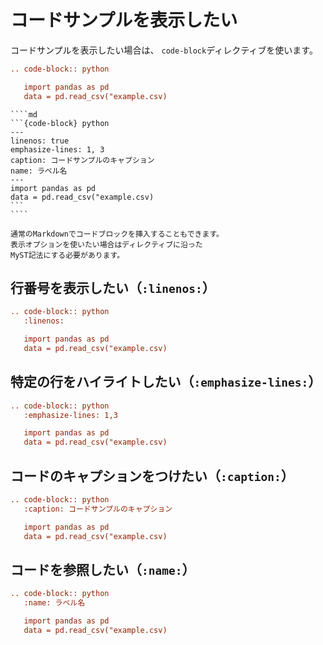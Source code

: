 # コードサンプルを表示したい

コードサンプルを表示したい場合は、
``code-block``ディレクティブを使います。

```rst
.. code-block:: python

   import pandas as pd
   data = pd.read_csv("example.csv)
```

`````{admonition} MyST記法
````md
```{code-block} python
---
linenos: true
emphasize-lines: 1, 3
caption: コードサンプルのキャプション
name: ラベル名
---
import pandas as pd
data = pd.read_csv("example.csv)
```
````
`````

```{note}
通常のMarkdownでコードブロックを挿入することもできます。
表示オプションを使いたい場合はディレクティブに沿った
MyST記法にする必要があります。
```


## 行番号を表示したい（``:linenos:``）

```rst
.. code-block:: python
   :linenos:

   import pandas as pd
   data = pd.read_csv("example.csv)
```

## 特定の行をハイライトしたい（``:emphasize-lines:``）

```rst
.. code-block:: python
   :emphasize-lines: 1,3

   import pandas as pd
   data = pd.read_csv("example.csv)
```

## コードのキャプションをつけたい（``:caption:``）

```rst
.. code-block:: python
   :caption: コードサンプルのキャプション

   import pandas as pd
   data = pd.read_csv("example.csv)
```

## コードを参照したい（``:name:``）

```rst
.. code-block:: python
   :name: ラベル名

   import pandas as pd
   data = pd.read_csv("example.csv)
```
